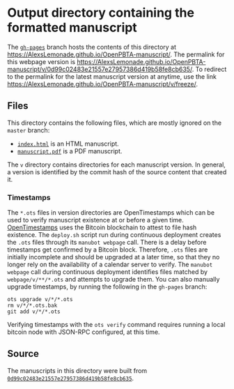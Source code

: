 # Output directory containing the formatted manuscript

The [`gh-pages`](https://github.com/AlexsLemonade/OpenPBTA-manuscript/tree/gh-pages) branch hosts the contents of this directory at <https://AlexsLemonade.github.io/OpenPBTA-manuscript/>.
The permalink for this webpage version is <https://AlexsLemonade.github.io/OpenPBTA-manuscript/v/0d99c02483e21557e27957386d419b58fe8cb635/>.
To redirect to the permalink for the latest manuscript version at anytime, use the link <https://AlexsLemonade.github.io/OpenPBTA-manuscript/v/freeze/>.

## Files

This directory contains the following files, which are mostly ignored on the `master` branch:

+ [`index.html`](index.html) is an HTML manuscript.
+ [`manuscript.pdf`](manuscript.pdf) is a PDF manuscript.

The `v` directory contains directories for each manuscript version.
In general, a version is identified by the commit hash of the source content that created it.

### Timestamps

The `*.ots` files in version directories are OpenTimestamps which can be used to verify manuscript existence at or before a given time.
[OpenTimestamps](https://opentimestamps.org/) uses the Bitcoin blockchain to attest to file hash existence.
The `deploy.sh` script run during continuous deployment creates the `.ots` files through its `manubot webpage` call.
There is a delay before timestamps get confirmed by a Bitcoin block.
Therefore, `.ots` files are initially incomplete and should be upgraded at a later time, so that they no longer rely on the availability of a calendar server to verify.
The `manubot webpage` call during continuous deployment identifies files matched by `webpage/v/**/*.ots` and attempts to upgrade them.
You can also manually upgrade timestamps, by running the following in the `gh-pages` branch:

```shell
ots upgrade v/*/*.ots
rm v/*/*.ots.bak
git add v/*/*.ots
```

Verifying timestamps with the `ots verify` command requires running a local bitcoin node with JSON-RPC configured, at this time.

## Source

The manuscripts in this directory were built from
[`0d99c02483e21557e27957386d419b58fe8cb635`](https://github.com/AlexsLemonade/OpenPBTA-manuscript/commit/0d99c02483e21557e27957386d419b58fe8cb635).
